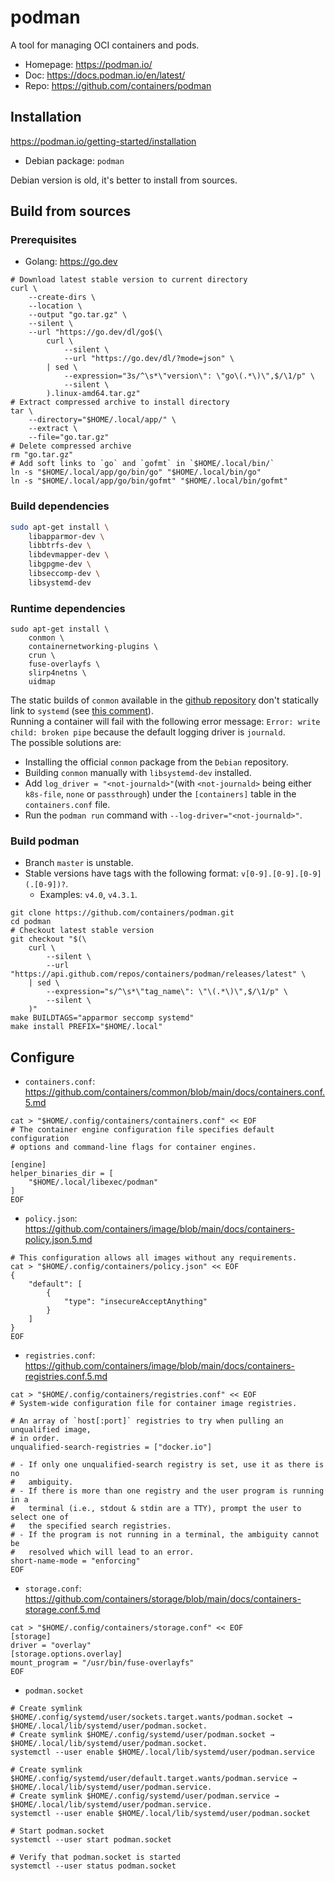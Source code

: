 # podman

A tool for managing OCI containers and pods.

- Homepage: <https://podman.io/>
- Doc: <https://docs.podman.io/en/latest/>
- Repo: <https://github.com/containers/podman>

## Installation

<https://podman.io/getting-started/installation>

- Debian package: `podman`

Debian version is old, it's better to install from sources.

## Build from sources

### Prerequisites

- Golang: <https://go.dev>

```text
# Download latest stable version to current directory
curl \
    --create-dirs \
    --location \
    --output "go.tar.gz" \
    --silent \
    --url "https://go.dev/dl/go$(\
        curl \
            --silent \
            --url "https://go.dev/dl/?mode=json" \
        | sed \
            --expression="3s/^\s*\"version\": \"go\(.*\)\",$/\1/p" \
            --silent \
        ).linux-amd64.tar.gz"
# Extract compressed archive to install directory
tar \
    --directory="$HOME/.local/app/" \
    --extract \
    --file="go.tar.gz"
# Delete compressed archive
rm "go.tar.gz"
# Add soft links to `go` and `gofmt` in `$HOME/.local/bin/`
ln -s "$HOME/.local/app/go/bin/go" "$HOME/.local/bin/go"
ln -s "$HOME/.local/app/go/bin/gofmt" "$HOME/.local/bin/gofmt"
```

### Build dependencies

```sh
sudo apt-get install \
    libapparmor-dev \
    libbtrfs-dev \
    libdevmapper-dev \
    libgpgme-dev \
    libseccomp-dev \
    libsystemd-dev
```

### Runtime dependencies

```text
sudo apt-get install \
    conmon \
    containernetworking-plugins \
    crun \
    fuse-overlayfs \
    slirp4netns \
    uidmap
```

The static builds of `conmon` available in the [github
repository](https://github.com/containers/conmon/releases) don't statically link
to `systemd` (see [this
comment](https://github.com/containers/conmon/issues/348#issuecomment-1222081803)).\
Running a container will fail with the following error message: `Error: write
child: broken pipe` because the default logging driver is `journald`.\
The possible solutions are:

- Installing the official `conmon` package from the `Debian` repository.
- Building `conmon` manually with `libsystemd-dev` installed.
- Add `log_driver = "<not-journald>"`(with `<not-journald>` being either
  `k8s-file`, `none` or `passthrough`) under the `[containers]` table in the
  `containers.conf` file.
- Run the `podman run` command with
  `--log-driver="<not-journald>"`.

### Build podman

- Branch `master` is unstable.
- Stable versions have tags with the following format: `v[0-9].[0-9].[0-9](.[0-9])?`.
  - Examples: `v4.0`, `v4.3.1`.

```text
git clone https://github.com/containers/podman.git
cd podman
# Checkout latest stable version
git checkout "$(\
    curl \
        --silent \
        --url "https://api.github.com/repos/containers/podman/releases/latest" \
    | sed \
        --expression="s/^\s*\"tag_name\": \"\(.*\)\",$/\1/p" \
        --silent \
    )"
make BUILDTAGS="apparmor seccomp systemd"
make install PREFIX="$HOME/.local"
```

## Configure

- `containers.conf`: <https://github.com/containers/common/blob/main/docs/containers.conf.5.md>

```text
cat > "$HOME/.config/containers/containers.conf" << EOF
# The container engine configuration file specifies default configuration
# options and command-line flags for container engines.

[engine]
helper_binaries_dir = [
    "$HOME/.local/libexec/podman"
]
EOF
```

- `policy.json`: <https://github.com/containers/image/blob/main/docs/containers-policy.json.5.md>

```text
# This configuration allows all images without any requirements.
cat > "$HOME/.config/containers/policy.json" << EOF
{
    "default": [
        {
            "type": "insecureAcceptAnything"
        }
    ]
}
EOF
```

- `registries.conf`: <https://github.com/containers/image/blob/main/docs/containers-registries.conf.5.md>

```text
cat > "$HOME/.config/containers/registries.conf" << EOF
# System-wide configuration file for container image registries.

# An array of `host[:port]` registries to try when pulling an unqualified image,
# in order.
unqualified-search-registries = ["docker.io"]

# - If only one unqualified-search registry is set, use it as there is no
#   ambiguity.
# - If there is more than one registry and the user program is running in a
#   terminal (i.e., stdout & stdin are a TTY), prompt the user to select one of
#   the specified search registries.
# - If the program is not running in a terminal, the ambiguity cannot be
#   resolved which will lead to an error.
short-name-mode = "enforcing"
EOF
```

- `storage.conf`: <https://github.com/containers/storage/blob/main/docs/containers-storage.conf.5.md>

```text
cat > "$HOME/.config/containers/storage.conf" << EOF
[storage]
driver = "overlay"
[storage.options.overlay]
mount_program = "/usr/bin/fuse-overlayfs"
EOF
```

- `podman.socket`

```text
# Create symlink $HOME/.config/systemd/user/sockets.target.wants/podman.socket → $HOME/.local/lib/systemd/user/podman.socket.
# Create symlink $HOME/.config/systemd/user/podman.socket → $HOME/.local/lib/systemd/user/podman.socket.
systemctl --user enable $HOME/.local/lib/systemd/user/podman.service

# Create symlink $HOME/.config/systemd/user/default.target.wants/podman.service → $HOME/.local/lib/systemd/user/podman.service.
# Create symlink $HOME/.config/systemd/user/podman.service → $HOME/.local/lib/systemd/user/podman.service.
systemctl --user enable $HOME/.local/lib/systemd/user/podman.socket

# Start podman.socket
systemctl --user start podman.socket

# Verify that podman.socket is started
systemctl --user status podman.socket
```
